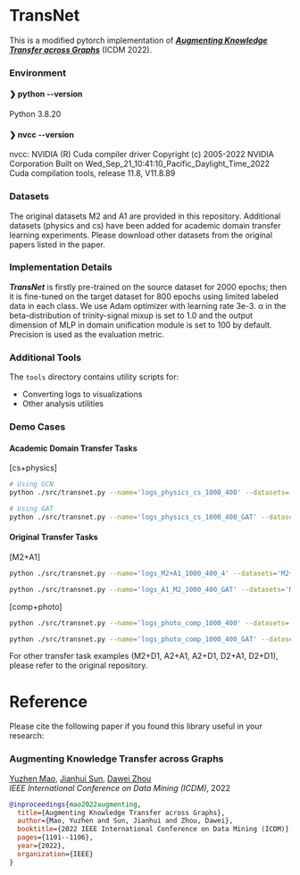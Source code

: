 # TransNet

This is a modified pytorch implementation of [_**Augmenting Knowledge Transfer across Graphs**_](https://ieeexplore.ieee.org/stamp/stamp.jsp?arnumber=10027706) (ICDM 2022).

### Environment
#### ❯ python --version
Python 3.8.20

#### ❯ nvcc --version
nvcc: NVIDIA (R) Cuda compiler driver
Copyright (c) 2005-2022 NVIDIA Corporation
Built on Wed_Sep_21_10:41:10_Pacific_Daylight_Time_2022
Cuda compilation tools, release 11.8, V11.8.89

### Datasets
The original datasets M2 and A1 are provided in this repository. Additional datasets (physics and cs) have been added for academic domain transfer learning experiments. Please download other datasets from the original papers listed in the paper.

### Implementation Details
_**TransNet**_ is firstly pre-trained on the source dataset for 2000 epochs; then it is fine-tuned on the target dataset for 800 epochs using limited labeled data in each class. We use Adam optimizer with learning rate 3e-3. α in the beta-distribution of trinity-signal mixup is set to 1.0 and the output dimension of MLP in domain unification module is set to 100 by default. Precision is used as the evaluation metric.

### Additional Tools
The `tools` directory contains utility scripts for:
- Converting logs to visualizations
- Other analysis utilities

### Demo Cases

#### Academic Domain Transfer Tasks
[cs+physics]
```bash
# Using GCN
python ./src/transnet.py --name='logs_physics_cs_1000_400' --datasets='cs+physics' --finetune_epoch=400 --mu=1e-2 --seed=100 --gnn='gcn' --few_shot=5  --epoch=1000  --batch_size=-1   --finetune_lr=0.01  --pre_finetune=200 --ratio=0.7 --disc='3' --_lambda=0.02  --_lambda=0.05 --_alpha=0.01 --_alpha=0.01

# Using GAT
python ./src/transnet.py --name='logs_physics_cs_1000_400_GAT' --datasets='cs+physics' --finetune_epoch=400 --mu=1e-2 --seed=100 --gnn='gat' --few_shot=5  --epoch=1000  --batch_size=-1   --finetune_lr=0.01  --pre_finetune=200 --ratio=0.7 --disc='3' --_lambda=0.02  --_lambda=0.05 --_alpha=0.01 --_alpha=0.01
```

#### Original Transfer Tasks
[M2+A1]
```bash
python ./src/transnet.py --name='logs_M2+A1_1000_400_4' --datasets='M2+A1' --finetune_epoch=400 --mu=1e-2 --seed=100 --gnn='gcn' --few_shot=5  --epoch=1000  --batch_size=4   --finetune_lr=0.01  --pre_finetune=200 --ratio=0.7 --disc='3' --_lambda=0.02  --_lambda=0.05 --_alpha=0.01 --_alpha=0.01

python ./src/transnet.py --name='logs_A1_M2_1000_400_GAT' --datasets='M2+A1' --finetune_epoch=400 --mu=1e-2 --seed=100 --gnn='gat' --few_shot=5  --epoch=1000  --batch_size=-1   --finetune_lr=0.01  --pre_finetune=200 --ratio=0.7 --disc='3' --_lambda=0.02  --_lambda=0.05 --_alpha=0.01 --_alpha=0.01
```

[comp+photo]
```bash
python ./src/transnet.py --name='logs_photo_comp_1000_400' --datasets='comp+photo' --finetune_epoch=400 --mu=1e-2 --seed=100 --gnn='gcn' --few_shot=5  --epoch=1000  --batch_size=-1   --finetune_lr=0.01  --pre_finetune=200 --ratio=0.7 --disc='3' --_lambda=0.02  --_lambda=0.05 --_alpha=0.01 --_alpha=0.01

python ./src/transnet.py --name='logs_photo_comp_1000_400_GAT' --datasets='comp+photo' --finetune_epoch=400 --mu=1e-2 --seed=100 --gnn='gat' --few_shot=5  --epoch=1000  --batch_size=-1   --finetune_lr=0.01  --pre_finetune=200 --ratio=0.7 --disc='3' --_lambda=0.02  --_lambda=0.05 --_alpha=0.01 --_alpha=0.01
```

For other transfer task examples (M2+D1, A2+A1, A2+D1, D2+A1, D2+D1), please refer to the original repository.

# Reference

Please cite the following paper if you found this library useful in your research:

### Augmenting Knowledge Transfer across Graphs
[Yuzhen Mao](https://scholar.google.com/citations?user=9wKn1A0AAAAJ&hl=en), [Jianhui Sun](https://jsycsjh.github.io/), [Dawei Zhou](https://sites.google.com/view/dawei-zhou/home)\
*IEEE International Conference on Data Mining (ICDM)*, 2022

```bibtex
@inproceedings{mao2022augmenting,
  title={Augmenting Knowledge Transfer across Graphs},
  author={Mao, Yuzhen and Sun, Jianhui and Zhou, Dawei},
  booktitle={2022 IEEE International Conference on Data Mining (ICDM)},
  pages={1101--1106},
  year={2022},
  organization={IEEE}
}
```